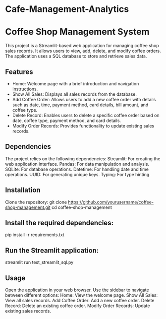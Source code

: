 # Cafe-Management-Analytics

# Coffee Shop Management System
This project is a Streamlit-based web application for managing coffee shop sales records. It allows users to view, add, delete, and modify coffee orders. The application uses a SQL database to store and retrieve sales data.

## Features
- Home: Welcome page with a brief introduction and navigation instructions.
- Show All Sales: Displays all sales records from the database.
- Add Coffee Order: Allows users to add a new coffee order with details such as date, time, payment method, card details, bill amount, and coffee type.
- Delete Record: Enables users to delete a specific coffee order based on date, coffee type, payment method, and card details.
- Modify Order Records: Provides functionality to update existing sales records.

## Dependencies
The project relies on the following dependencies:
Streamlit: For creating the web application interface.
Pandas: For data manipulation and analysis.
SQLite: For database operations.
Datetime: For handling date and time operations.
UUID: For generating unique keys.
Typing: For type hinting.


## Installation
Clone the repository:
git clone https://github.com/yourusername/coffee-shop-management.git
cd coffee-shop-management

## Install the required dependencies:
pip install -r requirements.txt

## Run the Streamlit application:
streamlit run test_streamlit_sql.py

## Usage
Open the application in your web browser.
Use the sidebar to navigate between different options:
Home: View the welcome page.
Show All Sales: View all sales records.
Add Coffee Order: Add a new coffee order.
Delete Record: Delete an existing coffee order.
Modify Order Records: Update existing sales records.
